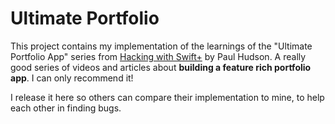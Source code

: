 # Ultimate Portfolio

This project contains my implementation of the learnings of the "Ultimate Portfolio App" series from 
[Hacking with Swift+](https://www.hackingwithswift.com/plus/) by Paul Hudson. A really good series of videos and 
articles about **building a feature rich portfolio app**. I can only recommend it!


I release it here so others can compare their implementation to mine, to help each other in finding bugs.
